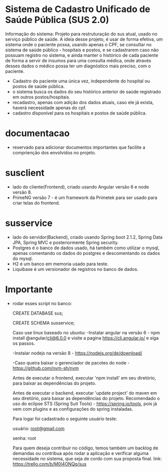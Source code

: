 # Sistema de Cadastro Unificado de Saúde Pública (SUS 2.0)

Informação do sistema: Projeto para restruturação do sus atual, usado no serviço público de saúde. A ideia desse projeto, é usar de forma efetiva, um sistema onde o paciente possa, usando apenas o CPF, se consultar no sistema de saúde público - hospitais e postos, e se cadastrarem caso não possuam registro no sistema, e ainda manter o histórico de cada paciente de forma a servir de insumos para uma consulta médica, onde através desses dados o médico possa ter um diagnóstico mais preciso, com o paciente.

- Cadastro do paciente uma única vez, independente do hospital ou postos de saúde pública.
- o sistema busca os dados do seu histórico anterior de saúde registrado em outros postos/hospitais.
- recadastro, apenas com adição dos dados atuais, caso ele já exista, haverá necessidade apenas do cpf.
- cadastro disponível para os hospitais e postos de saúde pública.

# documentacao
- reservado para adicionar documentos importantes que facilite a comprienção dos envolvidos no projeto.

# susclient
- lado do cliente(Frontend), criado usando Angular versão 6 e node versão 8.
- PrimeNG versão 7 - é um framework da Primetek para ser usado para criar telas do frontend.

# susservice
- lado do servidor(Backend), criado usando Spring boot 2.1.2, Spring Data JPA, Spring MVC e posteriormente Spring security.
- Postgres é o banco de dados usado, há também como utilizar o mysql, apenas comentando os dados do postgres e descomentando os dados do mysql.
- H2 é um banco em memoria usado para teste.
- Liquibase é um versionador de registros no banco de dados.

# Importante
- rodar esses script no banco:

  CREATE DATABASE sus;
  
  CREATE SCHEMA susservice;
  
  Caso use linux baseado no ubuntu:
  -Instalar angular na versão 6 - npm install @angular/cli@6.0.0 e visite a pagina https://cli.angular.io/ e siga os passos.
  
  -Instalar nodejs na versão 8 -  https://nodejs.org/de/download/
  
  -Caso queira baixar o gerenciador de pacotes do node - https://github.com/nvm-sh/nvm
  
  Antes de executar o frontend, executar 'npm install' em seu diretório, para baixar as dependências do projeto.
  
  Antes de executar o backend, executar 'update project' do maven em seu diretório, para baixar as dependências do projeto.
  Recomendado o uso do eclipse STS (Spring Suit Tools) - https://spring.io/tools, 
  pois já vem com plugins e as configurações do    spring instaladas.
  
  Para logar foi cadastrado o seguinte usuário teste: 
  
  usuário: root@gmail.com 
  
  senha: root
  
  Para quem deseja contribuir no código, temos também um backlog de demandas ou contribua após rodar a aplicação e verificar alguma necessidade no sistema, que seja de cordo com sua proposta final.
  link: https://trello.com/b/M0I4ONQg/sus
